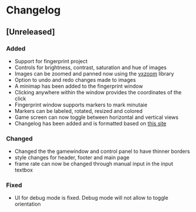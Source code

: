 # Changelog

## [Unreleased]
### Added
- Support for fingerprint project
- Controls for brightness, contrast, saturation and hue of images
- Images can be zoomed and panned now using the [vxzoom](https://vx-demo.vercel.app/docs/zoom) library
- Option to undo and redo changes made to images
- A minimap has been added to the fingerprint window
- Clicking anywhere within the window provides the coordinates of the click
- Fingerprint window supports markers to mark minutaie
- Markers can be labeled, rotated, resized and colored
- Game screen can now toggle between horizontal and vertical views
- Changelog has been added and is formatted based on [this site](https://keepachangelog.com/en/1.0.0/)

### Changed
- Changed the the gamewindow and control panel to have thinner borders
- style changes for header, footer and main page
- frame rate can now be changed through manual input in the input textbox

### Fixed
- UI for debug mode is fixed. Debug mode will not allow to toggle orientation